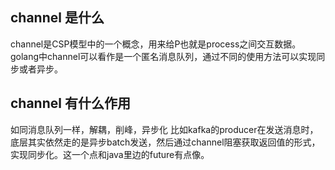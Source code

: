 ## channel 是什么
channel是CSP模型中的一个概念，用来给P也就是process之间交互数据。
golang中channel可以看作是一个匿名消息队列，通过不同的使用方法可以实现同步或者异步。

## channel 有什么作用
如同消息队列一样，解耦，削峰，异步化
比如kafka的producer在发送消息时，底层其实依然走的是异步batch发送，然后通过channel阻塞获取返回值的形式，实现同步化。这一个点和java里边的future有点像。
